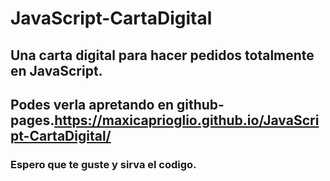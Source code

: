 # JavaScript-CartaDigital
## Una carta digital para hacer pedidos totalmente en JavaScript.
## Podes verla apretando en github-pages.<https://maxicaprioglio.github.io/JavaScript-CartaDigital/>
### Espero que te guste y sirva el codigo.
